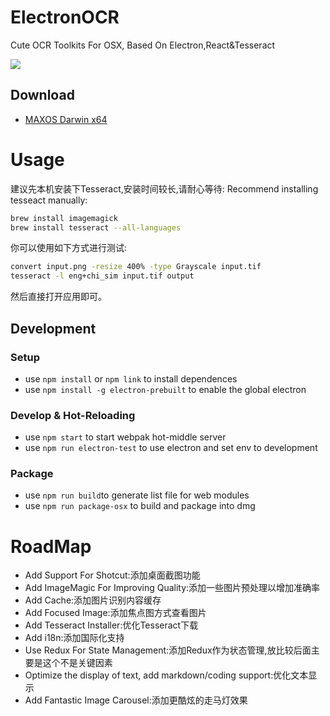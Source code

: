# ElectronOCR
Cute OCR Toolkits For OSX, Based On Electron,React&amp;Tesseract

![](https://raw.githubusercontent.com/wxyyxc1992/ElectronOCR/master/assets/images/screenshot/screenshot-hdfs.png)


## Download

- [MAXOS Darwin x64](https://github.com/wxyyxc1992/ElectronOCR/raw/master/dist/ElectronOCR.zip)

# Usage

建议先本机安装下Tesseract,安装时间较长,请耐心等待:
Recommend installing tesseact manually:

```sh
brew install imagemagick
brew install tesseract --all-languages
```

你可以使用如下方式进行测试:
```sh
convert input.png -resize 400% -type Grayscale input.tif
tesseract -l eng+chi_sim input.tif output
```
然后直接打开应用即可。

## Development

### Setup

- use `npm install` or `npm link` to install dependences
- use `npm install -g electron-prebuilt` to enable the global electron

### Develop & Hot-Reloading

- use `npm start` to start webpak hot-middle server
- use `npm run electron-test` to use electron and set env to development

### Package

- use `npm run build`to generate list file for web modules
- use `npm run package-osx` to build and package into dmg

# RoadMap

- Add Support For Shotcut:添加桌面截图功能
- Add ImageMagic For Improving Quality:添加一些图片预处理以增加准确率
- Add Cache:添加图片识别内容缓存
- Add Focused Image:添加焦点图方式查看图片
- Add Tesseract Installer:优化Tesseract下载
- Add i18n:添加国际化支持
- Use Redux For State Management:添加Redux作为状态管理,放比较后面主要是这个不是关键因素
- Optimize the display of text, add markdown/coding support:优化文本显示
- Add Fantastic Image Carousel:添加更酷炫的走马灯效果